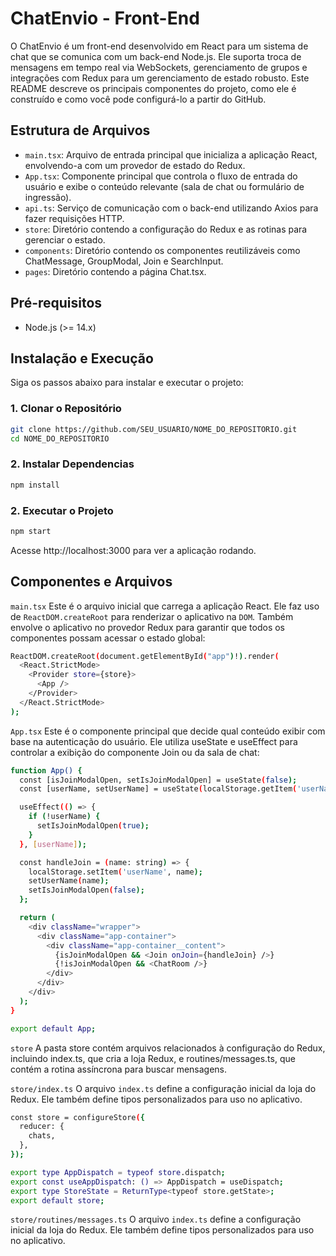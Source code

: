 # ChatEnvio - Front-End

O ChatEnvio é um front-end desenvolvido em React para um sistema de chat que se comunica com um back-end Node.js. Ele suporta troca de mensagens em tempo real via WebSockets, gerenciamento de grupos e integrações com Redux para um gerenciamento de estado robusto. Este README descreve os principais componentes do projeto, como ele é construído e como você pode configurá-lo a partir do GitHub.

## Estrutura de Arquivos

- `main.tsx`: Arquivo de entrada principal que inicializa a aplicação React, envolvendo-a com um provedor de estado do Redux.
- `App.tsx`: Componente principal que controla o fluxo de entrada do usuário e exibe o conteúdo relevante (sala de chat ou formulário de ingressão).
- `api.ts`: Serviço de comunicação com o back-end utilizando Axios para fazer requisições HTTP.
- `store`: Diretório contendo a configuração do Redux e as rotinas para gerenciar o estado.
- `components`: Diretório contendo os componentes reutilizáveis como ChatMessage, GroupModal, Join e SearchInput.
- `pages`: Diretório contendo a página Chat.tsx.

## Pré-requisitos

- Node.js (>= 14.x)

## Instalação e Execução

Siga os passos abaixo para instalar e executar o projeto:

### 1. Clonar o Repositório

```bash
git clone https://github.com/SEU_USUARIO/NOME_DO_REPOSITORIO.git
cd NOME_DO_REPOSITORIO
```

### 2. Instalar Dependencias

```bash
npm install
```

### 2. Executar o Projeto

```bash
npm start
```

Acesse http://localhost:3000 para ver a aplicação rodando.

## Componentes e Arquivos

`main.tsx`
Este é o arquivo inicial que carrega a aplicação React. Ele faz uso de `ReactDOM.createRoot` para renderizar o aplicativo na `DOM`. Também envolve o aplicativo no provedor Redux para garantir que todos os componentes possam acessar o estado global:

```bash
ReactDOM.createRoot(document.getElementById("app")!).render(
  <React.StrictMode>
    <Provider store={store}>
      <App />
    </Provider>
  </React.StrictMode>
);
```

`App.tsx`
Este é o componente principal que decide qual conteúdo exibir com base na autenticação do usuário. Ele utiliza useState e useEffect para controlar a exibição do componente Join ou da sala de chat:

```bash
function App() {
  const [isJoinModalOpen, setIsJoinModalOpen] = useState(false);
  const [userName, setUserName] = useState(localStorage.getItem('userName'));

  useEffect(() => {
    if (!userName) {
      setIsJoinModalOpen(true);
    }
  }, [userName]);

  const handleJoin = (name: string) => {
    localStorage.setItem('userName', name);
    setUserName(name);
    setIsJoinModalOpen(false);
  };

  return (
    <div className="wrapper">
      <div className="app-container">
        <div className="app-container__content">
          {isJoinModalOpen && <Join onJoin={handleJoin} />}
          {!isJoinModalOpen && <ChatRoom />}
        </div>
      </div>
    </div>
  );
}

export default App;
```

`store`
A pasta store contém arquivos relacionados à configuração do Redux, incluindo index.ts, que cria a loja Redux, e routines/messages.ts, que contém a rotina assíncrona para buscar mensagens.

`store/index.ts`
O arquivo `index.ts` define a configuração inicial da loja do Redux. Ele também define tipos personalizados para uso no aplicativo.

```bash
const store = configureStore({
  reducer: {
    chats,
  },
});

export type AppDispatch = typeof store.dispatch;
export const useAppDispatch: () => AppDispatch = useDispatch;
export type StoreState = ReturnType<typeof store.getState>;
export default store;
```

`store/routines/messages.ts`
O arquivo `index.ts` define a configuração inicial da loja do Redux. Ele também define tipos personalizados para uso no aplicativo.